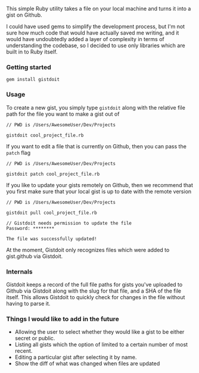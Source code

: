 This simple Ruby utility takes a file on your local machine and turns it into a gist on Github.

I could have used gems to simplify the development process, but I'm not sure how much code that would have actually saved me writing, and it would have undoubtedly added a layer of complexity in terms of understanding the codebase, so I decided to use only libraries which are built in to Ruby itself.

### Getting started

`gem install gistdoit`

### Usage

To create a new gist, you simply type `gistdoit` along with the relative file path for the file you want to make a gist out of

```
// PWD is /Users/AwesomeUser/Dev/Projects

gistdoit cool_project_file.rb
```

If you want to edit a file that is currently on Github, then you can pass the `patch` flag

```
// PWD is /Users/AwesomeUser/Dev/Projects

gistdoit patch cool_project_file.rb
```

If you like to update your gists remotely on Github, then we recommend that you first make sure that your local gist is up to date with the remote version

```
// PWD is /Users/AwesomeUser/Dev/Projects

gistdoit pull cool_project_file.rb

// Gistdoit needs permission to update the file
Password: ********

The file was successfully updated!
```

At the moment, Gistdoit only recognizes files which were added to gist.github via Gistdoit. 

### Internals

Gistdoit keeps a record of the full file paths for gists you've uploaded to Github via Gistdoit along with the slug for that file, and a SHA of the file itself. This allows Gistdoit to quickly check for changes in the file without having to parse it.

### Things I would like to add in the future

- Allowing the user to select whether they would like a gist to be either secret or public.
- Listing all gists which the option of limited to a certain number of most recent.
- Editing a particular gist after selecting it by name.
- Show the diff of what was changed when files are updated
